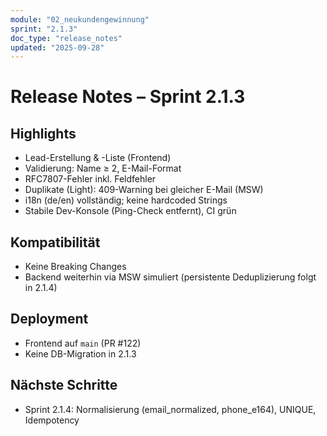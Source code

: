 ```yaml
---
module: "02_neukundengewinnung"
sprint: "2.1.3"
doc_type: "release_notes"
updated: "2025-09-28"
---
```


# Release Notes – Sprint 2.1.3

## Highlights
- Lead-Erstellung & -Liste (Frontend)
- Validierung: Name ≥ 2, E-Mail-Format
- RFC7807-Fehler inkl. Feldfehler
- Duplikate (Light): 409-Warning bei gleicher E-Mail (MSW)
- i18n (de/en) vollständig; keine hardcoded Strings
- Stabile Dev-Konsole (Ping-Check entfernt), CI grün

## Kompatibilität
- Keine Breaking Changes
- Backend weiterhin via MSW simuliert (persistente Deduplizierung folgt in 2.1.4)

## Deployment
- Frontend auf `main` (PR #122)
- Keine DB-Migration in 2.1.3

## Nächste Schritte
- Sprint 2.1.4: Normalisierung (email_normalized, phone_e164), UNIQUE, Idempotency